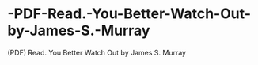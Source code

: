 # -PDF-Read.-You-Better-Watch-Out-by-James-S.-Murray
(PDF) Read. You Better Watch Out by James S. Murray
